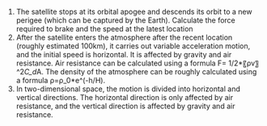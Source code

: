 
1. The satellite stops at its orbital apogee and descends its orbit to a new perigee (which can be captured by the Earth). Calculate the force required to brake and the speed at the latest location
2. After the satellite enters the atmosphere after the recent location (roughly estimated 100km), it carries out variable acceleration motion, and the initial speed is horizontal. It is affected by gravity and air resistance. Air resistance can be calculated using a formula F=  1/2*〖ρv〗^2*C_d*A. The density of the atmosphere can be roughly calculated using a formula ρ=ρ_0*e^(-h/H).
3. In two-dimensional space, the motion is divided into horizontal and vertical directions. The horizontal direction is only affected by air resistance, and the vertical direction is affected by gravity and air resistance.

